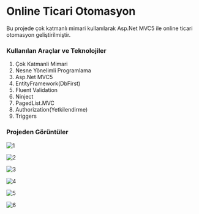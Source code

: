 # Online Ticari Otomasyon
Bu projede çok katmanlı mimari kullanılarak Asp.Net MVC5 ile online ticari otomasyon geliştirilmiştir.

### Kullanılan Araçlar ve Teknolojiler

 1. Çok Katmanli Mimari
 2. Nesne Yönelimli Programlama
 3. Asp.Net MVC5
 4. EntityFramework(DbFirst)
 5. Fluent Validation
 6. Ninject
 7. PagedList.MVC
 8. Authorization(Yetkilendirme)
 9. Triggers

### Projeden Görüntüler
![1](https://user-images.githubusercontent.com/77530565/112716579-407e8880-8ef8-11eb-88a4-029ebb15d421.png)


![2](https://user-images.githubusercontent.com/77530565/112716580-41171f00-8ef8-11eb-9140-7bc2af629275.png)


![3](https://user-images.githubusercontent.com/77530565/112716575-3e1c2e80-8ef8-11eb-8ab6-a170e637d9d4.png)


![4](https://user-images.githubusercontent.com/77530565/112716576-3eb4c500-8ef8-11eb-9166-e74b3b5f31a2.png)


![5](https://user-images.githubusercontent.com/77530565/112716577-3f4d5b80-8ef8-11eb-9ac9-513cfcb37965.png)


![6](https://user-images.githubusercontent.com/77530565/112716578-3fe5f200-8ef8-11eb-8f05-5d09bdfba7df.png)
